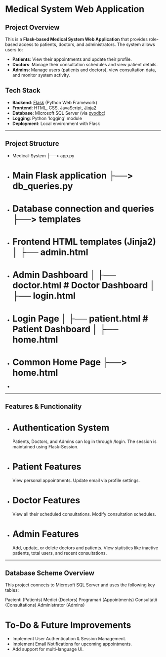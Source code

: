 # Medical System Web Application

## Project Overview
This is a **Flask-based Medical System Web Application** that provides role-based access to patients, doctors, and administrators. The system allows users to:
- **Patients**: View their appointments and update their profile.
- **Doctors**: Manage their consultation schedules and view patient details.
- **Admins**: Manage users (patients and doctors), view consultation data, and monitor system activity.

## Tech Stack
- **Backend**: [Flask](https://flask.palletsprojects.com/) (Python Web Framework)
- **Frontend**: HTML, CSS, JavaScript, [Jinja2](https://jinja.palletsprojects.com/)
- **Database**: Microsoft SQL Server (via [pyodbc](https://github.com/mkleehammer/pyodbc))
- **Logging**: Python 'logging' module
- **Deployment**: Local environment with Flask

---

## Project Structure
- Medical-System ├──> app.py
- # Main Flask application ├──> db_queries.py
- # Database connection and queries ├──> templates
- # Frontend HTML templates (Jinja2) │ ├── admin.html
- # Admin Dashboard │ ├── doctor.html # Doctor Dashboard │ ├── login.html
- # Login Page │ ├── patient.html # Patient Dashboard │ ├── home.html
- # Common Home Page ├──> home.html
- 

---

## Features & Functionality
- # Authentication System
  Patients, Doctors, and Admins can log in through /login.
  The session is maintained using Flask-Session.
- # Patient Features
  View personal appointments.
  Update email via profile settings.
- # Doctor Features
  View all their scheduled consultations.
  Modify consultation schedules.
- # Admin Features
  Add, update, or delete doctors and patients.
  View statistics like inactive patients, total users, and recent consultations.

---

## Database Scheme Overview
This project connects to Microsoft SQL Server and uses the following key tables:

Pacienti (Patients)
Medici (Doctors)
Programari (Appointments)
Consultatii (Consultations)
Administrator (Admins)

# To-Do & Future Improvements
- Implement User Authentication & Session Management.
- Implement Email Notifications for upcoming appointments.
- Add support for multi-language UI.
